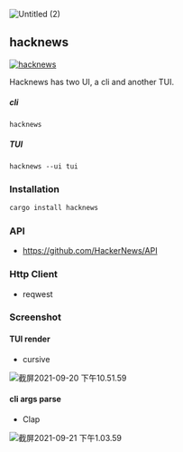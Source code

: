 ![Untitled (2)](https://tva1.sinaimg.cn/large/008i3skNgy1gxuvn1gcj1j30ks0cy74f.jpg)

## hacknews

[![hacknews](https://github.com/buhe/hacknews/actions/workflows/rust.yml/badge.svg)](https://github.com/buhe/hacknews/actions/workflows/rust.yml)

Hacknews has two UI, a cli and another TUI.

##### cli

```
hacknews
```

##### TUI

```
hacknews --ui tui
```

### Installation

```bash
cargo install hacknews
```

### API

- https://github.com/HackerNews/API
### Http Client
- reqwest

### Screenshot

#### TUI render

- cursive

![截屏2021-09-20 下午10.51.59](https://tva1.sinaimg.cn/large/008i3skNgy1gunhevlix0j60z20u0q5j02.jpg)

#### cli args parse

- Clap

![截屏2021-09-21 下午1.03.59](https://tva1.sinaimg.cn/large/008i3skNgy1guo61mwcp0j612o0cetbn02.jpg)

